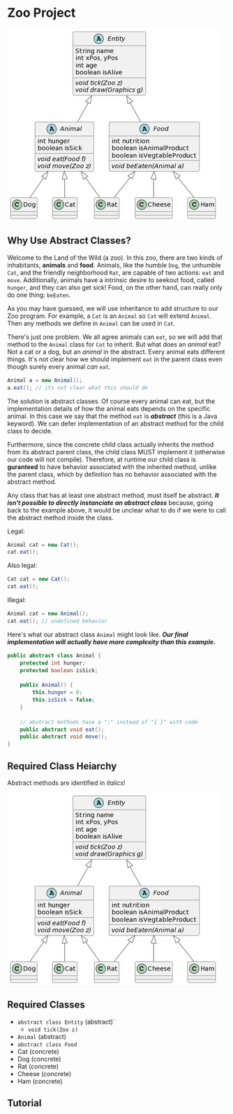 
# Zoo Project

![image](./abstract_heiarchy.png)

## Why Use Abstract Classes?

Welcome to the Land of the Wild (a zoo). In this zoo, there are two kinds of inhabitants, **animals** and **food**. Animals, like the humble `Dog`, the unhumble `Cat`, and the friendly neighborhood `Rat`, are capable of two actions: `eat` and `move`. Additionally, animals have a intrinsic desire to seekout food, called `hunger`, and they can also get sick! Food, on the other hand, can really only do one thing: `beEaten`.

As you may have guessed, we will use inheritance to add structure to our Zoo program. For example, a `Cat` is an `Animal` so `Cat` will extend `Animal`. Then any methods we define in `Animal` can be used in `Cat`.

There's just one problem. We all agree animals can `eat`, so we will add that method to the `Animal` class for `Cat` to inherit. But what does an *animal* eat? Not a cat or a dog, but an *animal* in the abstract. Every animal eats different things. It's not clear how we should implement `eat` in the parent class even though surely every animal *can* `eat`.

```java
Animal a = new Animal();
a.eat(); // its not clear what this should do
```

The solution is abstract classes. Of course every animal can eat, but the implementation details of how the animal eats depends on the specific animal. In this case we say that the method `eat` is ***abstract*** (this is a Java keyword). We can defer implementation of an abstract method for the child class to decide.

Furthermore, since the concrete child class actually inherits the method from its abstract parent class, the child class MUST implement it (otherwise our code will not compile). Therefore, at runtime our child class is **guranteed** to have behavior associated with the inherited method, unlike the parent class, which by definition has no behavior associated with the abstract method.

Any class that has at least one abstract method, must itself be abstract. ***It isn't possible to directly instanciate an abstract class*** because, going back to the example above, it would be unclear what to do if we were to call the abstract method inside the class.

Legal:
```java
Animal cat = new Cat();
cat.eat();
```

Also legal:
```java
Cat cat = new Cat();
cat.eat();
```

Illegal:
```java
Animal cat = new Animal(); 
cat.eat(); // undefined behavior
```

Here's what our abstract class `Animal` might look like. ***Our final implementation will actually have more complexity than this example.***

```java
public abstract class Animal {
    protected int hunger;
    protected boolean isSick;

    public Animal() {
        this.hunger = 0;
        this.isSick = false;
    }

    // abstract methods have a ";" instead of "{ }" with code
    public abstract void eat(); 
    public abstract void move();
}
```
## Required Class Heiarchy

Abstract methods are identified in *italics*! 

![image](./abstract_heiarchy.png)

## Required Classes
- `abstract class Entity` (abstract)`
    - `void tick(Zoo z)`
- `Animal` (abstract)
- `abstract class Food`
- Cat (concrete)
- Dog (concrete)
- Rat (concrete)
- Cheese (concrete)
- Ham (concrete)

##  Tutorial




